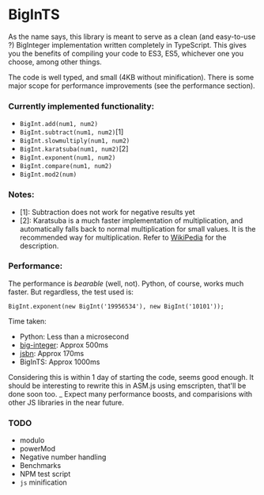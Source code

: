 BigInTS
=======

As the name says, this library is meant to serve as a clean (and easy-to-use ?) BigInteger implementation written completely in TypeScript. This gives you the benefits of compiling your code to ES3, ES5, whichever one you choose, among other things.

The code is well typed, and small (4KB without minification). There is some major scope for performance improvements (see the performance section).

### Currently implemented functionality:

* `BigInt.add(num1, num2)`
* `BigInt.subtract(num1, num2)`[1]
* `BigInt.slowmultiply(num1, num2)`
* `BigInt.karatsuba(num1, num2)`[2]
* `BigInt.exponent(num1, num2)`
* `BigInt.compare(num1, num2)`
* `BigInt.mod2(num)`

### Notes:
* [1]: Subtraction does not work for negative results yet
* [2]: Karatsuba is a much faster implementation of multiplication, and automatically falls back to normal multiplication for small values. It is the recommended way for multiplication. Refer to [WikiPedia](https://en.wikipedia.org/wiki/Karatsuba_algorithm) for the description.

### Performance:
The performance is *bearable* (well, not). Python, of course, works much faster. But regardless, the test used is:

```
BigInt.exponent(new BigInt('19956534'), new BigInt('10101'));
```

Time taken:
* Python: Less than a microsecond
* [big-integer](https://www.npmjs.com/package/big-integer): Approx 500ms
* [jsbn](https://github.com/jasondavies/jsbn): Approx 170ms
* BigInTS: Approx 1000ms

Considering this is within 1 day of starting the code, seems good enough. It should be interesting to rewrite this in ASM.js using emscripten, that'll be done soon too.
_
Expect many performance boosts, and comparisions with other JS libraries in the near future.

### TODO
* modulo
* powerMod
* Negative number handling
* Benchmarks
* NPM test script
* `js` minification
